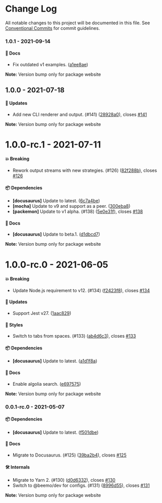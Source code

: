 # Change Log

All notable changes to this project will be documented in this file.
See [Conventional Commits](https://conventionalcommits.org) for commit guidelines.

### 1.0.1 - 2021-09-14

#### 📘 Docs

- Fix outdated v1 examples. ([a1ee8ae](https://github.com/beemojs/beemo/commit/a1ee8ae))

**Note:** Version bump only for package website





## 1.0.0 - 2021-07-18

#### 🚀 Updates

- Add new CLI renderer and output. (#141) ([28928a0](https://github.com/beemojs/beemo/commit/28928a0)), closes [#141](https://github.com/beemojs/beemo/issues/141)

**Note:** Version bump only for package website





# 1.0.0-rc.1 - 2021-07-11

#### 💥 Breaking

- Rework output streams with new strategies. (#126) ([82f288b](https://github.com/beemojs/beemo/commit/82f288b)), closes [#126](https://github.com/beemojs/beemo/issues/126)

#### 📦 Dependencies

- **[docusaurus]** Update to latest. ([6c7a4be](https://github.com/beemojs/beemo/commit/6c7a4be))
- **[mocha]** Update to v9 and support as a peer. ([300eba8](https://github.com/beemojs/beemo/commit/300eba8))
- **[packemon]** Update to v1 alpha. (#138) ([5e0e31f](https://github.com/beemojs/beemo/commit/5e0e31f)), closes [#138](https://github.com/beemojs/beemo/issues/138)

#### 📘 Docs

- **[docusaurus]** Update to beta.1. ([d1dbcd7](https://github.com/beemojs/beemo/commit/d1dbcd7))

**Note:** Version bump only for package website





# 1.0.0-rc.0 - 2021-06-05

#### 💥 Breaking

- Update Node.js requirement to v12. (#134) ([f2423f8](https://github.com/beemojs/beemo/commit/f2423f8)), closes [#134](https://github.com/beemojs/beemo/issues/134)

#### 🚀 Updates

- Support Jest v27. ([1aac829](https://github.com/beemojs/beemo/commit/1aac829))

#### 🎨 Styles

- Switch to tabs from spaces. (#133) ([ab4d6c3](https://github.com/beemojs/beemo/commit/ab4d6c3)), closes [#133](https://github.com/beemojs/beemo/issues/133)

#### 📦 Dependencies

- **[docusaurus]** Update to latest. ([a1d1f8a](https://github.com/beemojs/beemo/commit/a1d1f8a))

#### 📘 Docs

- Enable algolia search. ([e697575](https://github.com/beemojs/beemo/commit/e697575))

**Note:** Version bump only for package website





### 0.0.1-rc.0 - 2021-05-07

#### 📦 Dependencies

- **[docusaurus]** Update to latest. ([f501dbe](https://github.com/beemojs/beemo/commit/f501dbe))

#### 📘 Docs

- Migrate to Docusaurus. (#125) ([39ba2b4](https://github.com/beemojs/beemo/commit/39ba2b4)), closes [#125](https://github.com/beemojs/beemo/issues/125)

#### 🛠 Internals

- Migrate to Yarn 2. (#130) ([d0d6332](https://github.com/beemojs/beemo/commit/d0d6332)), closes [#130](https://github.com/beemojs/beemo/issues/130)
- Switch to @beemo/dev for configs. (#131) ([8996d55](https://github.com/beemojs/beemo/commit/8996d55)), closes [#131](https://github.com/beemojs/beemo/issues/131)

**Note:** Version bump only for package website
